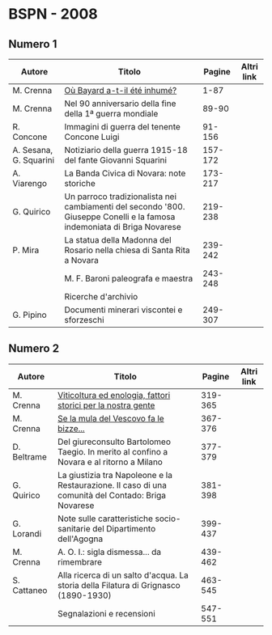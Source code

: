 # BSPN - 2008

## Numero 1

| Autore                 | Titolo                                                                                                                  | Pagine  | Altri link |
|------------------------|-------------------------------------------------------------------------------------------------------------------------|---------|------------|
| M. Crenna              | [Où Bayard a-t-il été inhumé?](http://www.ssno.it/SSN/ssn_attiv_santi.html#bayard)                                      | 1-87    |            |
| M. Crenna              | Nel 90 anniversario della fine della 1ª guerra mondiale                                                                 | 89-90   |            |
| R. Concone             | Immagini di guerra del tenente Concone Luigi                                                                            | 91-156  |            |
| A. Sesana, G. Squarini | Notiziario della guerra 1915-18 del fante Giovanni Squarini                                                             | 157-172 |            |
| A. Viarengo            | La Banda Civica di Novara: note storiche                                                                                | 173-217 |            |
| G. Quirico             | Un parroco tradizionalista nei cambiamenti del secondo '800. Giuseppe Conelli e la famosa indemoniata di Briga Novarese | 219-238 |            |
| P. Mira                | La statua della Madonna del Rosario nella chiesa di Santa Rita a Novara                                                 | 239-242 |            |
|                        | M. F. Baroni paleografa e maestra                                                                                       | 243-248 |            |
|                        | Ricerche d'archivio                                                                                                     |         |            |
| G. Pipino              | Documenti minerari viscontei e sforzeschi                                                                               | 249-307 |            |

## Numero 2

| Autore      | Titolo                                                                                                            | Pagine  | Altri link |
|-------------|-------------------------------------------------------------------------------------------------------------------|---------|------------|
| M. Crenna   | [Viticoltura ed enologia, fattori storici per la nostra gente](https://en.calameo.com/read/004733128fe890fa5077a) | 319-365 |            |
| M. Crenna   | [Se la mula del Vescovo fa le bizze...](https://en.calameo.com/read/004733128e3acb421ecc4)                        | 367-376 |            |
| D. Beltrame | Del giureconsulto Bartolomeo Taegio. In merito al confino a Novara e al ritorno a Milano                          | 377-379 |            |
| G. Quirico  | La giustizia tra Napoleone e la Restaurazione. Il caso di una comunità del Contado: Briga Novarese                | 381-398 |            |
| G. Lorandi  | Note sulle caratteristiche socio-sanitarie del Dipartimento dell'Agogna                                           | 399-437 |            |
| M. Crenna   | A. O. I.: sigla dismessa... da rimembrare                                                                         | 439-462 |            |
| S. Cattaneo | Alla ricerca di un salto d'acqua. La storia della Filatura di Grignasco (1890-1930)                               | 463-545 |            |
|             | Segnalazioni e recensioni                                                                                         | 547-551 |            |
